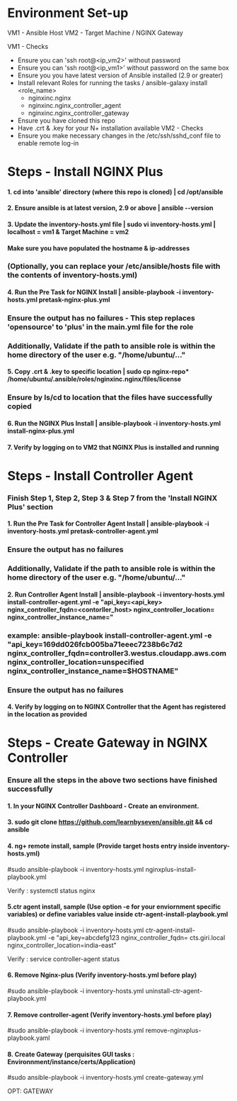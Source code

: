 # Environment Set-up
VM1 - Ansible Host
VM2 - Target Machine / NGINX Gateway

VM1 - Checks
- Ensure you can 'ssh root@<ip_vm2>' without password
- Ensure you can 'ssh root@<ip_vm1>' without password on the same box
- Ensure you you have latest version of Ansible installed (2.9 or greater)
- Install relevant Roles for running the tasks / ansible-galaxy install <role_name>
    - nginxinc.nginx
    - nginxinc.nginx_controller_agent
    - nginxinc.nginx_controller_gateway
- Ensure you have cloned this repo
- Have .crt & .key for your N+ installation available
VM2 - Checks
- Ensure you make necessary changes in the /etc/ssh/sshd_conf file to enable remote log-in


# Steps - Install NGINX Plus

#### 1. cd into 'ansible' directory (where this repo is cloned) | cd /opt/ansible
#### 2. Ensure ansible is at latest version, 2.9 or above | ansible --version
#### 3. Update the inventory-hosts.yml file | sudo vi inventory-hosts.yml | localhost = vm1 & Target Machine = vm2
####    Make sure you have populated the hostname & ip-addresses
###     (Optionally, you can replace your /etc/ansible/hosts file with the contents of inventory-hosts.yml)

#### 4. Run the Pre Task for NGINX Install | ansible-playbook -i inventory-hosts.yml pretask-nginx-plus.yml
###     Ensure the output has no failures - This step replaces 'opensource' to 'plus' in the main.yml file for the role
###     Additionally, Validate if the path to ansible role is within the home directory of the user e.g. "/home/ubuntu/..."

#### 5. Copy .crt & .key to specific location | sudo cp nginx-repo* /home/ubuntu/.ansible/roles/nginxinc.nginx/files/license
###     Ensure by ls/cd to location that the files have successfully copied  

#### 6. Run the NGINX Plus Install | ansible-playbook -i inventory-hosts.yml install-nginx-plus.yml
#### 7. Verify by logging on to VM2 that NGINX Plus is installed and running   


# Steps - Install Controller Agent

### Finish Step 1, Step 2, Step 3 & Step 7 from the 'Install NGINX Plus' section

#### 1. Run the Pre Task for Controller Agent Install | ansible-playbook -i inventory-hosts.yml pretask-controller-agent.yml
###     Ensure the output has no failures
###     Additionally, Validate if the path to ansible role is within the home directory of the user e.g. "/home/ubuntu/..."

#### 2. Run Controller Agent Install | ansible-playbook -i inventory-hosts.yml install-controller-agent.yml -e "api_key=<api_key> nginx_controller_fqdn=<contorller_host> nginx_controller_location=<location> nginx_controller_instance_name=<name>"
### example: ansible-playbook install-controller-agent.yml -e "api_key=169dd026fcb005ba71eeec7238b6c7d2 nginx_controller_fqdn=controller3.westus.cloudapp.aws.com nginx_controller_location=unspecified nginx_controller_instance_name=$HOSTNAME"
###     Ensure the output has no failures
    
#### 4. Verify by logging on to NGINX Controller that the Agent has registered in the location as provided 

# Steps - Create Gateway in NGINX Controller

### Ensure all the steps in the above two sections have finished successfully

#### 1. In your NGINX Controller Dashboard - Create an environment. 


#### 3. sudo git clone https://github.com/learnbyseven/ansible.git && cd ansible 

#### 4. ng+ remote install, sample (Provide target hosts entry inside inventory-hosts.yml)
#sudo ansible-playbook -i inventory-hosts.yml nginxplus-install-playbook.yml

Verify : systemctl status nginx

#### 5.ctr agent install, sample (Use option -e for your enviornment specific variables) or define variables value inside ctr-agent-install-playbook.yml
#sudo ansible-playbook -i inventory-hosts.yml ctr-agent-install-playbook.yml -e "api_key=abcdefg123 nginx_controller_fqdn= cts.giri.local nginx_controller_location=india-east"

Verify : service controller-agent status

#### 6. Remove Nginx-plus (Verify inventory-hosts.yml before play)
#sudo ansible-playbook -i inventory-hosts.yml uninstall-ctr-agent-playbook.yml
#### 7. Remove controller-agent (Verify inventory-hosts.yml before play)
#sudo ansible-playbook -i inventory-hosts.yml remove-nginxplus-playbook.yaml
#### 8. Create Gateway (perquisites GUI tasks : Environnment/instance/certs/Application)
#sudo ansible-playbook -i inventory-hosts.yml create-gateway.yml

OPT: GATEWAY
